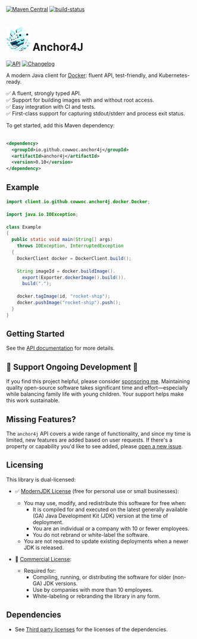[![Maven Central](https://maven-badges.sml.io/maven-central/io.github.cowwoc.anchor4j/anchor4j/badge.svg)](https://search.maven.org/search?q=g:io.github.cowwoc.anchor4j)
[![build-status](https://github.com/cowwoc/anchor4j/workflows/Build/badge.svg)](https://github.com/cowwoc/anchor4j/actions/?query=workflow%3Abuild)

# <img src="docs/logo.svg" width=64 height=64 alt="logo"> Anchor4J

[![API](https://img.shields.io/badge/api_docs-5B45D5.svg)](https://cowwoc.github.io/anchor4j/0.10/)
[![Changelog](https://img.shields.io/badge/changelog-A345D5.svg)](docs/changelog.md)

A modern Java client for [Docker](https://www.docker.com/): fluent API, test-friendly, and Kubernetes-ready.

✅ A fluent, strongly typed API.<br>
✅ Support for building images with and without root access.<br>
✅ Easy integration with CI and tests.<br>
✅ First-class support for capturing stdout/stderr and process exit status.<br>

To get started, add this Maven dependency:

```xml

<dependency>
  <groupId>io.github.cowwoc.anchor4j</groupId>
  <artifactId>anchor4j</artifactId>
  <version>0.10</version>
</dependency>
```

## Example

```java
import client.io.github.cowwoc.anchor4j.docker.Docker;

import java.io.IOException;

class Example
{
  public static void main(String[] args)
    throws IOException, InterruptedException
  {
    DockerClient docker = DockerClient.build();

    String imageId = docker.buildImage().
      export(Exporter.dockerImage().build()).
      build(".");

    docker.tagImage(id, "rocket-ship");
    docker.pushImage("rocket-ship").push();
  }
}
```

## Getting Started

See the [API documentation](https://cowwoc.github.io/docker/0.10/) for more details.

## 💖 Support Ongoing Development 💖

If you find this project helpful, please consider [sponsoring me](https://github.com/sponsors/cowwoc).
Maintaining quality open-source software takes significant time and effort—especially while balancing family
life with young children. Your support helps make this work sustainable.

## Missing Features?

The `anchor4j` API covers a wide range of functionality, and since my time is limited, new features are added
based on user requests. If there's a property or capability you'd like to see added,
please [open a new issue](issues/new).

## Licensing

This library is dual-licensed:

- ✅ [ModernJDK License](docs/modern-jdk-license-1.0.md) (free for personal use or small businesses):
  - You may use, modify, and redistribute this software for free when:
    - It is compiled for and executed on the latest generally available (GA) Java Development Kit (JDK)
      version at the time of deployment.
    - You are an individual or a company with 10 or fewer employees.
    - You do not rebrand or white-label the software.
  - You are not required to update existing deployments when a newer JDK is released.

- 💼 [Commercial License](docs/commercial-license-1.0.md):
  - Required for:
    - Compiling, running, or distributing the software for older (non-GA) JDK versions.
    - Use by companies with more than 10 employees.
    - White-labeling or rebranding the library in any form.

## Dependencies

* See [Third party licenses](LICENSE-3RD-PARTY.md) for the licenses of the dependencies.